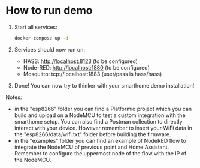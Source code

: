 # How to run demo

1. Start all services:

   ```bash
   docker compose up -d
   ```

1. Services should now run on:
   - HASS: <http://localhost:8123> (to be configured)
   - Node-RED: <http://localhost:1880> (to be configured)
   - Mosquitto: tcp://localhost:1883 (user/pass is hass/hass)

1. Done! You can now try to thinker with your smarthome demo installation!

Notes:

- in the "esp8266" folder you can find a Platformio project which you can build and upload on a
  NodeMCU to test a custom integration with the smarthome setup. You can also find a Postman
  collection to directly interact with your device. However remember to insert your WiFi data
  in the "esp8266/data/wifi.txt" folder before building the firmware.
- in the "examples" folder you can find an example of NodeRED flow to integrate the NodeMCU of
  previous point and Home Assistant. Remember to configure the uppermost node of the flow with
  the IP of the NodeMCU.
  